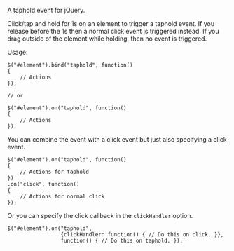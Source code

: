 A taphold event for jQuery.

Click/tap and hold for 1s on an element to trigger a taphold event. If you release before the 1s then a normal click event is triggered instead. If you drag outside of the element while holding, then no event is triggered.

Usage:

    $("#element").bind("taphold", function()
    {
        // Actions
    });
    
    // or
        
    $("#element").on("taphold", function()
    {
        // Actions
    });
    
You can combine the event with a click event but just also specifying a click event.

    $("#element").on("taphold", function()
    {
        // Actions for taphold
    })
    .on("click", function()
    {
        // Actions for normal click
    });

Or you can specify the click callback in the `clickHandler` option.

    $("#element").on("taphold",
                     {clickHandler: function() { // Do this on click. }},
                     function() { // Do this on taphold. });

